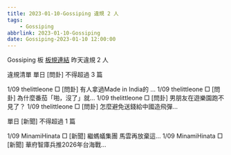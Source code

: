 ```yaml
---
title: 2023-01-10-Gossiping 違規 2 人
tags:
    - Gossiping
abbrlink: 2023-01-10-Gossiping
date: Gossiping-2023-01-10 12:00:00
---
```

Gossiping 板 [板規連結](https://www.ptt.cc/bbs/Gossiping/M.1637425085.A.07D.html)
昨天違規 2 人
<!-- more -->

違規清單
單日 [問卦] 不得超過 3 篇

1/09 thelittleone □ [問卦] 有人拿過Made in India的 …
1/09 thelittleone □ [問卦] 為什麼番茄「啪，沒了」就…
1/09 thelittleone □ [問卦] 男朋友在遊樂園跑不見了？
1/09 thelittleone □ [問卦] 怎麼避免送錢給中國造飛彈…

單日 [新聞] 不得超過 1 篇

1/09 MinamiHinata □ [新聞] 繼螞蟻集團 馬雲再放棄這…
1/09 MinamiHinata □ [新聞] 華府智庫兵推2026年台海戰…